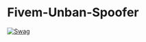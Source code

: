 # Fivem-Unban-Spoofer

[![Swag](https://discord.c99.nl/widget/theme-1/921059053487153203.png)](https://discord.com/users/921059053487153203)
